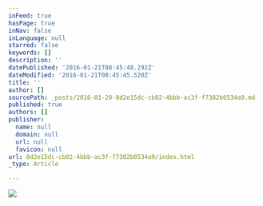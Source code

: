 ```yaml
---
inFeed: true
hasPage: true
inNav: false
inLanguage: null
starred: false
keywords: []
description: ''
datePublished: '2016-01-21T08:45:48.292Z'
dateModified: '2016-01-21T08:45:45.520Z'
title: ''
author: []
sourcePath: _posts/2016-01-20-8d2e15dc-cb02-4bbb-ac3f-f7382b0534a9.md
published: true
authors: []
publisher:
  name: null
  domain: null
  url: null
  favicon: null
url: 8d2e15dc-cb02-4bbb-ac3f-f7382b0534a9/index.html
_type: Article

---
```

![](https://s3-us-west-2.amazonaws.com/the-grid-img/p/4492c50c31d948b78beb38941705872def1d7f47.jpg)